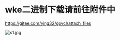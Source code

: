
# wke二进制下载请前往附件中  

https://gitee.com/ying32/govcl/attach_files  

![s1.jpg](https://gitee.com/ying32/govcl/raw/dev/samples/wkeWebBrowser/s1.jpg)  